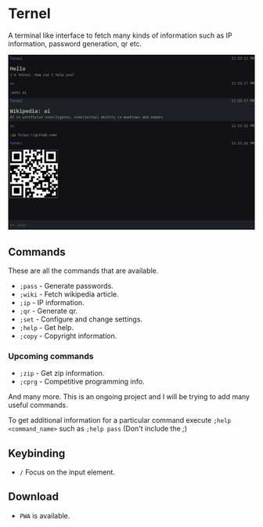 # Ternel

A terminal like interface to fetch many kinds of information such as 
IP information, password generation, qr etc.

![ternel demo](assets/demo.png)

## Commands

These are all the commands that are available.

- ```;pass``` - Generate passwords.
- ```;wiki``` - Fetch wikipedia article.
- ```;ip``` - IP information.
- ```;qr``` - Generate qr.
- ```;set``` - Configure and change settings.
- ```;help``` - Get help.
- ```;copy``` - Copyright information.

### Upcoming commands

- ```;zip``` - Get zip information.
- ```;cprg``` - Competitive programming info.

And many more. This is an ongoing project and I will be trying to 
add many useful commands.


To get additional information for a particular command execute ```;help
<command_name>``` such as ```;help pass``` (Don't include the *;*)

## Keybinding

- ```/``` Focus on the input element.

## Download

- `PWA` is available.